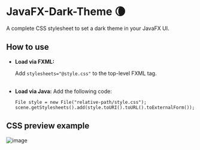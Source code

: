 # JavaFX-Dark-Theme :waning_crescent_moon:
A complete CSS stylesheet to set a dark theme in your JavaFX UI.

## How to use
- **Load via FXML:**


  Add `stylesheets="@style.css"` to the top-level FXML tag.
<br></br>

- **Load via Java:**
  Add the following code:
  ```
  File style = new File("relative-path/style.css");
  scene.getStylesheets().add(style.toURI().toURL().toExternalForm());
  ```
## CSS preview example
![image](https://user-images.githubusercontent.com/35381371/195473344-540e090e-da60-45d8-9cc4-f676db4b4523.png)
